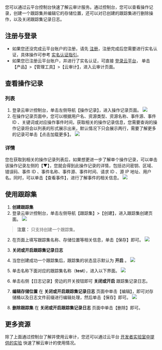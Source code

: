 您可以通过云平台控制台快速了解云审计服务。通过控制台，您可以查看操作记录，创建一个跟踪集并编辑它的存储位置，还可以对已创建的跟踪集进行删除操作，以及关闭跟踪集记录日志。

 
## 注册与登录
- 如果您还没完成云平台账户的注册，请先 [注册](http://tce.fsphere.cn/register?s_url=https%3A%2F%2Ftce.fsphere.c%2F%3FfromSource%3Dgwzcw.184926.184926.184926%26gclid%3DEAIaIQobChMIoaGVwcT21gIVFSNoCh3VxAi-EAAYASAAEgId7PD_BwE)，注册完成后您需要进行实名认证，具体操作可参考 [实名认证指引](http://tce.fsphere.cn/document/product/378/3629)。
- 如果您已注册云平台账户，并进行了实名认证，可直接 [登录云平台](http://tce.fsphere.cn/login?s_url=https%3A%2F%2Ftce.fsphere.c%2F%3FfromSource%3Dgwzcw.184926.184926.184926%26gclid%3DEAIaIQobChMIoaGVwcT21gIVFSNoCh3VxAi-EAAYASAAEgId7PD_BwE)， 
 单击【产品】>【管理工具】>【云审计】，进入云审计页面。
 
##  查看操作记录
### 列表
 1. 登录云审计控制台，单击左侧导航【操作记录】，进入操作记录页面。
![](http://imgcache.tce.fsphere.cn/static/mc.qcloudimg.com/static/img/2188705c1326c9924b2f9f1411c4fa7e/image.png)
 2. 在操作记录页面中，您可以根据用户名、资源类型、资源名称、事件源、事件 ID 、关键词或对应操作事件时间，获取相关的操作记录信息，您需要查询的操作记录将会以列表的形式展示出来，默认情况下只会展示两行，需要了解更多的记录可单击【点击加载更多】。
![](http://imgcache.tce.fsphere.cn/static/mc.qcloudimg.com/static/img/a83e486ba997acc90fa737b157b92b52/image.png)

### 详情
您在获取到相关的操作记录列表后，如果想更进一步了解单个操作记录，可以单击该操作记录左侧的【▼】，您就会得到此操作记录的详情，包括访问密钥、区域、错误码、事件 ID 、事件名称、事件源、事件时间、请求 ID 、源 IP 地址、用户名。同时，可以单击【查看事件】，进行了解事件的相关信息。
![](http://imgcache.tce.fsphere.cn/static/mc.qcloudimg.com/static/img/7d233b2d18e021e3902786251dbe7ec3/image.png)

## 使用跟踪集
1. **创建跟踪集**
 1. 登录云审计控制台，单击左侧导航【跟踪集】>【创建】，进入跟踪集创建页面。 
 ![](http://imgcache.tce.fsphere.cn/static/mc.qcloudimg.com/static/img/2f1078b545ae3eee0520a43174e4dc3d/image.png)
>  **注意：**
>  只支持创建一个跟踪集。
 2. 在页面上填写跟踪集名称、存储位置等相关信息，单击【保存】即可。
![](http://imgcache.tce.fsphere.cn/static/mc.qcloudimg.com/static/img/4c1eefa5c16049cd7d525d8510efc445/image.png)
2. **关闭或开启跟踪集记录日志**
 1.  当您创建成功一个跟踪集后，跟踪集的状态显示默认为 **开启** 。
 ![](http://imgcache.tce.fsphere.cn/static/mc.qcloudimg.com/static/img/7d154b1ba8d7ea49e390b1c11167872b/image.png)
 
 2.  单击名称下面对应的跟踪集名称（**test**），进入以下界面。
 ![](http://imgcache.tce.fsphere.cn/static/mc.qcloudimg.com/static/img/90a2e1140a1c465f949dd734ab6315e4/image.png)
 3.  单击右侧【日志记录】旁边的开关按钮即可 **关闭或开启** 跟踪集记录日志。
3. **编辑存储位置**
在  **关闭或开启跟踪集记录日志** 页面中单击【编辑】，即可对存储桶以及日志文件前缀进行编辑处理，然后单击【保存】即可。
 ![](http://imgcache.tce.fsphere.cn/static/mc.qcloudimg.com/static/img/d52bf9a7432e03dc6c8147c98f82db70/image.png)
4. **删除跟踪集**
在  **关闭或开启跟踪集记录日志** 页面中单击【删除】即可。

## 更多资源

除了上面通过控制台了解并使用云审计，您还可以通过云平台 [开发者实验室中提供的实验](http://tce.fsphere.cn/developer/labs/lab/10328
) 快速了解云审计的使用情况。